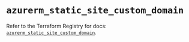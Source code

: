 # `azurerm_static_site_custom_domain`

Refer to the Terraform Registry for docs: [`azurerm_static_site_custom_domain`](https://registry.terraform.io/providers/hashicorp/azurerm/4.33.0/docs/resources/static_site_custom_domain).
